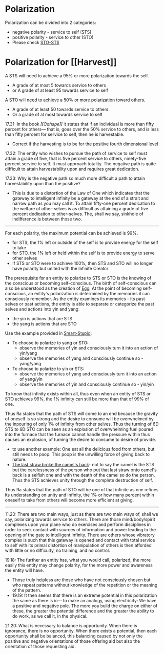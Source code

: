 # Polarization
Polarization can be divided into 2 categories:
- negative polarity - service to self (STS)
- positive polarity - service to other (STO)
- Please check [STO-STS](STO-STS.md)
# Polarization for [[Harvest]]
A STS will need to achieve a 95% or more polarization towards the self.
- A grade of at most 5 towards service to others
- or A grade of at least 95 towards service to self

A STO will need to achieve a 50% or more polarization toward others.
- A grade of at least 50 towards service to others
- Or a grade of at most towards service to self

17.31: In the book *[[Oahspe]]* it states that if an individual is more than fifty percent for others— that is, goes over the 50% service to others, and is less than fifty percent for service to self, then he is harvestable.
- Correct if the harvesting is to be for the positive fourth dimensional level

17.32: The entity who wishes to pursue the path of service to self must attain a grade of five, that is five percent service to others, ninety-five percent service to self. It must approach totality. The negative path is quite difficult to attain harvestability upon and requires great dedication.

17.33: Why is the negative path so much more difficult a path to attain harvestability upon than the positive?
- This is due to a distortion of the Law of One which indicates that the gateway to intelligent infinity be a gateway at the end of a strait and narrow path as you may call it. To attain fifty-one percent dedication to the welfare of other-selves is as difficult as attaining a grade of five percent dedication to other-selves. The, shall we say, sinkhole of indifference is between those two.

---

For each polarity, the maximum potential can be achieved is 99%.
- for STS, the 1% left or outside of the self is to provide energy for the self to take
- for STO, the 1% left or held within the self is to provide energy to serve other selves
- If STS or STO were to achieve 100%, then STS and STO will no longer have polarity but united with the Infinite Creator

The prerequisite for an entity to polarize to STS or STO is the knowing of the conscious or becoming self-conscious. The birth of self-conscious can also be understood as the creation of [Ego](Ego.md).
At the point of becoming self-conscious, an entity's polarization is determined by the memories it can consciously remember.
As the entity examines its memories - its past selves or past actions, the entity is able to separate or categorize the past selves and actions into yin and yang:
- the yin is actions that are STS
- the yang is actions that are STO

Use the example provided in [Smart-Stupid](Smart-Stupid.md):
- To choose to polarize to yang or STO:
	- observe the memories of yin and consciously turn it into an action of yin/yang
	- observe the memories of yang and consciously continue so - yang/yang
- To choose to polarize to yin or STS:
	- observe the memories of yang and consciously turn it into an action of yang/yin
	- observe the memories of yin and consciously continue so - yin/yin

To know that infinity exists within all, thus even when an entity of STS or STO achieves 99%, the 1% infinity can still be more than that of 99% of one.

Thus Ra states that the path of STS will come to an end because the gravity of oneself is so strong and the desire to consume will be overwhelmed by the inpouring of only 1% of infinity from other selves. Thus the turning of 6D STS to 6D STO can be seen as an explosion of overwhelming fuel poured into the furnace that the furnace cannot handle the pressure within thus causes an explosion, of turning the desire to consume to desire of provide.
- to use another example: One eat all the delicious food from others, but still needs to poop. This poop is the unwilling force of giving back to nature. 
- [The last straw broke the camel's back](The%20last%20straw%20broke%20the%20camel's%20back)- not to say the camel is the STS but the carelessness of the person who put that last straw onto camel's back is a selfish one and with the death of the camel so do the person. Thus the STS achieves unity through the complete destruction of self.

Thus Ra states that the path of STO will be one of that infinite as one refines its understanding on unity and infinity, the 1% or how many percent within oneself to take from others will become more efficient at giving. 

---

11.20: There are two main ways, just as there are two main ways of, shall we say, polarizing towards service to others. There are those mind/body/spirit complexes upon your plane who do exercises and perform disciplines in order to seek contact with sources of information and power leading to the opening of the gate to intelligent infinity. There are others whose vibratory complex is such that this gateway is opened and contact with total service to self with its primal distortion of manipulation of others is then afforded with little or no difficulty, no training, and no control.

19.18: The further an entity has, what you would call, polarized, the more easily this entity may change polarity, for the more power and awareness the entity will have.  
- Those truly helpless are those who have not consciously chosen but who repeat patterns without knowledge of the repetition or the meaning of the pattern.
- 19.19: It then seems that there is an extreme potential in this polarization the same as there is in— to make an analogy, using electricity: We have a positive and negative pole. The more you build the charge on either of these, the greater the potential difference and the greater the ability to do work, as we call it, in the physical.

21.20: What is necessary to balance is opportunity. When there is ignorance, there is no opportunity. When there exists a potential, then each opportunity shall be balanced, this balancing caused by not only the positive and negative orientations of those offering aid but also the orientation of those requesting aid.